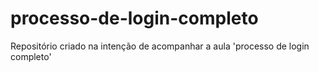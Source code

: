 # processo-de-login-completo
Repositório criado na intenção de acompanhar a aula 'processo de login completo'
